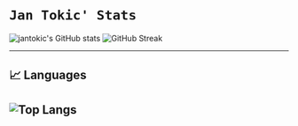 # `Jan Tokic' Stats`

![jantokic's GitHub stats](https://github-readme-stats-three-topaz-49.vercel.app/api?username=jantokic&theme=dracula&hide_border=false&count_private=true&show_icons=true) ![GitHub Streak](https://streak-stats.demolab.com?user=jantokic&theme=dracula&hide_border=false&count_private=true)

---

## 📈 Languages

![Top Langs](https://github-readme-stats-three-topaz-49.vercel.app/api/top-langs/?username=jantokic&layout=donut&langs_count=5&hide=CMake,Makefile)
---
